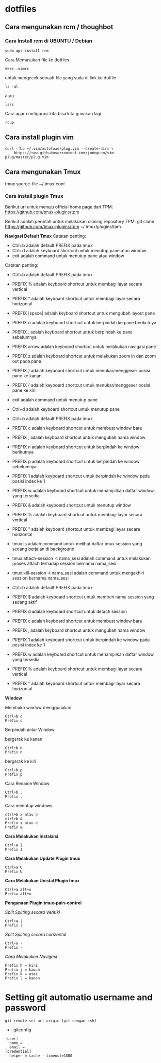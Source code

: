 # dotfiles

## Cara mengunakan rcm / thoughbot

### Cara Install rcm di UBUNTU / Debian 

```
sudo apt install rcm
```

Cara Memasukan file ke dotfiles

```
mkrc .vimrc
```

untuk mengecek sebuah file yang suda di link ke dotfile

```
ls -al

```
atau 

```
lsrc

```

Cara agar configurasi kita bisa kita gunakan lagi

```
rcup
```

## Cara install plugin vim

```
curl -fLo ~/.vim/autoload/plug.vim --create-dirs \
    https://raw.githubusercontent.com/junegunn/vim-plug/master/plug.vim

```

## Cara mengunakan Tmux
tmux source-file ~/.tmux.conf

### Cara install plugin Tmux 

Berikut url untuk menuju official home page dari TPM:  https://github.com/tmux-plugins/tpm

Berikut adalah perintah untuk melakukan cloning repository TPM:
git clone https://github.com/tmux-plugins/tpm ~/.tmux/plugins/tpm

**Navigasi Default Tmux**
Catatan penting:
- Ctrl+b      adalah default PREFIX pada tmux
- Ctrl+d      adalah keyboard shortcut untuk menutup pane atau window
- exit          adalah command untuk menutup pane atau window

Catatan penting:

-   Ctrl+b                    adalah default PREFIX pada tmux
-   PREFIX %             adalah keyboard shortcut untuk membagi layar secara vertical
-   PREFIX "               adalah keyboard shortcut untuk membagi layar secara horizontal
-   PREFIX [space]   adalah keyboard shortcut untuk mengubah layout pane
-   PREFIX o              adalah keyboard shortcut untuk berpindah ke pane berikutnya
-   PREFIX ;               adalah keyboard shortcut untuk berpindah ke pane sebelumnya
-   PREFIX arrow      adalah keyboard shortcut untuk melakukan navigasi pane
-   PREFIX z              adalah keyboard shortcut untuk melakukan zoom in dan zoom out pada pane
-   PREFIX }               adalah keyboard shortcut untuk menukar/menggeser posisi pane ke kanan
-   PREFIX {               adalah keyboard shortcut untuk menukar/menggeser posisi pane ke kiri
-   exit                        adalah command untuk menutup pane
-   Ctrl+d                   adalah keyboard shortcut untuk menutup pane

-   Ctrl+b              adalah default PREFIX pada tmux
-   PREFIX c        adalah keyboard shortcut untuk membuat window baru
-   PREFIX ,         adalah keyboard shortcut untuk mengubah nama window
-   PREFIX n        adalah keyboard shortcut untuk berpindah ke window berikutnya
-   PREFIX p        adalah keyboard shortcut untuk berpindah ke window sebelumnya
-   PREFIX 1        adalah keyboard shortcut untuk berpindah ke window pada posisi index ke 1
-   PREFIX w       adalah keyboard shortcut untuk menampilkan daftar window yang tersedia
-   PREFIX &       adalah keyboard shortcut untuk menutup window
-   PREFIX %      adalah keyboard shortcut untuk membagi layar secara vertical
-   PREFIX "        adalah keyboard shortcut untuk membagi layar secara horizontal

-   tmux ls     adalah command untuk melihat daftar tmux session yang sedang berjalan di background
-   tmux attach-session -t nama_sesi     adalah command untuk melakukan proses attach terhadap session bernama nama_sesi
-   tmux kill-session -t nama_sesi      adalah command untuk mengakhiri session bernama nama_sesi
-   Ctrl+b             adalah default PREFIX pada tmux
-   PREFIX $       adalah keyboard shortcut untuk memberi nama session yang sedang aktif
-   PREFIX d       adalah keyboard shortcut untuk detach session
-   PREFIX c       adalah keyboard shortcut untuk membuat window baru
-   PREFIX ,        adalah keyboard shortcut untuk mengubah nama window
-   PREFIX 1       adalah keyboard shortcut untuk berpindah ke window pada posisi index ke 1
-   PREFIX w      adalah keyboard shortcut untuk menampilkan daftar window yang tersedia
-   PREFIX %      adalah keyboard shortcut untuk membagi layar secara vertical
-   PREFIX "        adalah keyboard shortcut untuk membagi layar secara horizontal

**Window**

Membuka window menggunakan
```
Ctrl+b c
Prefix c
```
Berpindah antar Window

bergerak ke kanan
```
Ctrl+b n
Prefix n
```
bergerak ke kiri
```
Ctrl+b p
Prefix p
```
Cara Rename Window
```
Ctrl+b ,
Prefix ,
```
Cara menutup windows
```
ctrl+b x atau d
ctrl+b &
Prefix x atau d
Prefix &
```

**Cara Melakukan Instalalsi**
```
Ctrl+a I
Prefix I
```
**Cara Melakukan Update Plugin tmux**
```
Ctrl+a U
Prefix U
```
**Cara Melakukan Unistal Plugin tmux**
```
Ctrl+a alt+u
Prefix alt+u
```

**Pengunaan Plugin tmux-pain-control**

*Split Spliting secara Veritikl*
```
Ctrl+a |
Prefix |
```
*Split Spliting secara horizontal*
```
Ctrl+a -
Prefix -
```
*Cara Melakukan Navigasi*
```
Prefix h = kiri
Prefix j = bawah
Prefix k = atas 
Prefix l = kanan
```

# Setting git automatio username and password

```
git remote set-url origin [git dengan ssh]
```

- .gitconfig
```
[user]
  name = 
  email =
[credential]
  helper = cache --timeout=1800
```


